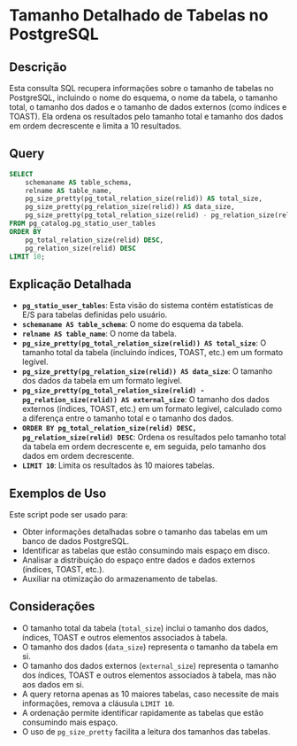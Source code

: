 # Tamanho Detalhado de Tabelas no PostgreSQL

## Descrição

Esta consulta SQL recupera informações sobre o tamanho de tabelas no PostgreSQL, incluindo o nome do esquema, o nome da tabela, o tamanho total, o tamanho dos dados e o tamanho de dados externos (como índices e TOAST). Ela ordena os resultados pelo tamanho total e tamanho dos dados em ordem decrescente e limita a 10 resultados.

## Query

```sql
SELECT
    schemaname AS table_schema,
    relname AS table_name,
    pg_size_pretty(pg_total_relation_size(relid)) AS total_size,
    pg_size_pretty(pg_relation_size(relid)) AS data_size,
    pg_size_pretty(pg_total_relation_size(relid) - pg_relation_size(relid)) AS external_size
FROM pg_catalog.pg_statio_user_tables
ORDER BY
    pg_total_relation_size(relid) DESC,
    pg_relation_size(relid) DESC
LIMIT 10;
```

## Explicação Detalhada

* **`pg_statio_user_tables`**: Esta visão do sistema contém estatísticas de E/S para tabelas definidas pelo usuário.
* **`schemaname AS table_schema`**: O nome do esquema da tabela.
* **`relname AS table_name`**: O nome da tabela.
* **`pg_size_pretty(pg_total_relation_size(relid)) AS total_size`**: O tamanho total da tabela (incluindo índices, TOAST, etc.) em um formato legível.
* **`pg_size_pretty(pg_relation_size(relid)) AS data_size`**: O tamanho dos dados da tabela em um formato legível.
* **`pg_size_pretty(pg_total_relation_size(relid) - pg_relation_size(relid)) AS external_size`**: O tamanho dos dados externos (índices, TOAST, etc.) em um formato legível, calculado como a diferença entre o tamanho total e o tamanho dos dados.
* **`ORDER BY pg_total_relation_size(relid) DESC, pg_relation_size(relid) DESC`**: Ordena os resultados pelo tamanho total da tabela em ordem decrescente e, em seguida, pelo tamanho dos dados em ordem decrescente.
* **`LIMIT 10`**: Limita os resultados às 10 maiores tabelas.

## Exemplos de Uso

Este script pode ser usado para:

* Obter informações detalhadas sobre o tamanho das tabelas em um banco de dados PostgreSQL.
* Identificar as tabelas que estão consumindo mais espaço em disco.
* Analisar a distribuição do espaço entre dados e dados externos (índices, TOAST, etc.).
* Auxiliar na otimização do armazenamento de tabelas.

## Considerações

* O tamanho total da tabela (`total_size`) inclui o tamanho dos dados, índices, TOAST e outros elementos associados à tabela.
* O tamanho dos dados (`data_size`) representa o tamanho da tabela em si.
* O tamanho dos dados externos (`external_size`) representa o tamanho dos índices, TOAST e outros elementos associados à tabela, mas não aos dados em si.
* A query retorna apenas as 10 maiores tabelas, caso necessite de mais informações, remova a cláusula `LIMIT 10`.
* A ordenação permite identificar rapidamente as tabelas que estão consumindo mais espaço.
* O uso de `pg_size_pretty` facilita a leitura dos tamanhos das tabelas.
